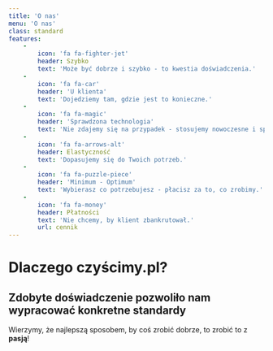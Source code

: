 ```yaml
---
title: 'O nas'
menu: 'O nas'
class: standard
features:
    -
        icon: 'fa fa-fighter-jet'
        header: Szybko
        text: 'Może być dobrze i szybko - to kwestia doświadczenia.'
    -
        icon: 'fa fa-car'
        header: 'U klienta'
        text: 'Dojedziemy tam, gdzie jest to konieczne.'
    -
        icon: 'fa fa-magic'
        header: 'Sprawdzona technologia'
        text: 'Nie zdajemy się na przypadek - stosujemy nowoczesne i sprawdzone środki.'
    -
        icon: 'fa fa-arrows-alt'
        header: Elastyczność
        text: 'Dopasujemy się do Twoich potrzeb.'
    -
        icon: 'fa fa-puzzle-piece'
        header: 'Minimum - Optimum'
        text: 'Wybierasz co potrzebujesz - płacisz za to, co zrobimy.'
    -
        icon: 'fa fa-money'
        header: Płatności
        text: 'Nie chcemy, by klient zbankrutował.'
        url: cennik
---
```


# Dlaczego czyścimy.pl?
## **Zdobyte doświadczenie pozwoliło nam wypracować konkretne standardy**

Wierzymy, że najlepszą sposobem, by coś zrobić dobrze, to zrobić to z __pasją__!

